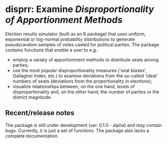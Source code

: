 # disprr: Examine _Disproportionality of Apportionment Methods_

Election results simulator (built as an R package) that uses uniform, exponential or log-normal probability distributions to generate pseudorandom samples of votes casted for political parties. The package contains functions that eneble a user to e.g.:
* employ a variaty of apportionment methods to distribute seats among parties;
* use the most popular disproportionality measures ('seat biases', Gallagher Index, etc.) to examine deviations from the so-called 'ideal' numbers of seats (deviations from the proportionality in elections);
* visualize relationships between, on the one hand, levels of disproportionality and, on the other hand, the number of parties or the district magnitude.

## Recent/release notes

The package is still under development (ver. 0.1.0 - alpha) and may contain bugs. Currently, it is just a set of functions. The package also lacks a complete documentation.
